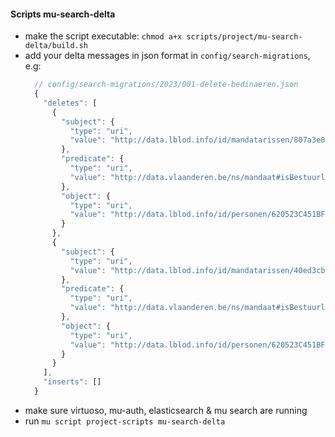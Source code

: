 #### Scripts mu-search-delta
* make the script executable: `chmod a+x scripts/project/mu-search-delta/build.sh`
* add your delta messages in json format in `config/search-migrations`, e.g:
  ```js
    // config/search-migrations/2023/001-delete-bedinaeren.json
    {
      "deletes": [
        {
          "subject": {
            "type": "uri",
            "value": "http://data.lblod.info/id/mandatarissen/807a3e07c95fe40962d64695069af946"
          },
          "predicate": {
            "type": "uri",
            "value": "http://data.vlaanderen.be/ns/mandaat#isBestuurlijkeAliasVan"
          },
          "object": {
            "type": "uri",
            "value": "http://data.lblod.info/id/personen/620523C451BFC225E4ECFA97"
          }
        },
        {
          "subject": {
            "type": "uri",
            "value": "http://data.lblod.info/id/mandatarissen/40ed3cb19f9fa33e47b39016780dce1d"
          },
          "predicate": {
            "type": "uri",
            "value": "http://data.vlaanderen.be/ns/mandaat#isBestuurlijkeAliasVan"
          },
          "object": {
            "type": "uri",
            "value": "http://data.lblod.info/id/personen/620523C451BFC225E4ECFA97"
          }
        }
      ],
      "inserts": []
    }
  ```
* make sure virtuoso, mu-auth, elasticsearch & mu search are running
* run `mu script project-scripts mu-search-delta`
